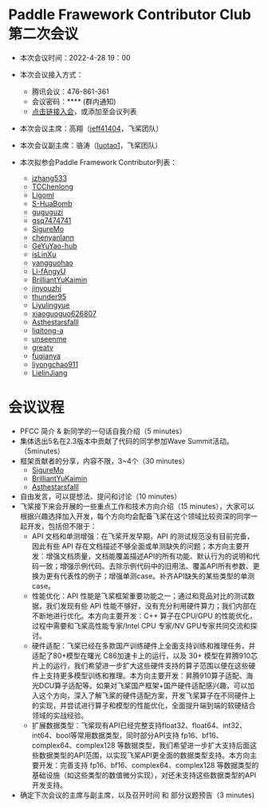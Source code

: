 # Paddle Frawework Contributor Club 第二次会议

- 本次会议时间：2022-4-28 19：00
- 本次会议接入方式： 
  - 腾讯会议：476-861-361
  - 会议密码：**** (群内通知)
  - [点击链接入会](https://meeting.tencent.com/dm/0dsJkRjNL5Ow)，或添加至会议列表


- 本次会议主席：高翔（[jeff41404](https://github.com/jeff41404)，飞桨团队）
- 本次会议副主席：骆涛（[luotao1](https://github.com/luotao1)，飞桨团队）

- 本次拟参会Paddle Framework Contributor列表：
    - [jzhang533](https://github.com/jzhang533)
    - [TCChenlong](https://github.com/TCChenlong)
    - [Ligoml](https://github.com/Ligoml)
    - [S-HuaBomb](https://github.com/S-HuaBomb)
    - [guguguzi](https://github.com/guguguzi)
    - [gsq7474741](https://github.com/gsq7474741)
    - [SigureMo](https://github.com/SigureMo)
    - [chenyanlann](https://github.com/chenyanlann)
    - [GeYuYao-hub](https://github.com/GeYuYao-hub)
    - [isLinXu](https://github.com/isLinXu)
    - [yangguohao](https://github.com/yangguohao)
    - [Li-fAngyU](https://github.com/Li-fAngyU)
    - [BrilliantYuKaimin](https://github.com/BrilliantYuKaimin)
    - [jinyouzhi](https://github.com/jinyouzhi)
    - [thunder95](https://github.com/thunder95)
    - [Liyulingyue](https://github.com/Liyulingyue)
    - [xiaoguoguo626807](https://github.com/xiaoguoguo626807)
    - [Asthestarsfalll](https://github.com/Asthestarsfalll)
    - [liqitong-a](https://github.com/liqitong-a)
    - [unseenme](https://github.com/unseenme)
    - [greatv](https://github.com/greatv)
    - [fuqianya](https://github.com/fuqianya)
    - [liyongchao911](https://github.com/liyongchao911)
    - [LielinJiang](https://github.com/LielinJiang)

# 会议议程

- PFCC 简介 & 新同学的一句话自我介绍（5 minutes）
- 集体选出5名在2.3版本中贡献了代码的同学参加Wave Summit活动。（5minutes）
- 框架贡献者的分享，内容不限，3~4个（30 minutes）
  - [SigureMo](https://github.com/SigureMo)
  - [BrilliantYuKaimin](https://github.com/BrilliantYuKaimin)
  - [Asthestarsfalll](https://github.com/Asthestarsfalll)
- 自由发言，可以提想法、提问和讨论（10 minutes）
- 飞桨接下来会开展的一些重点工作和技术方向介绍（15 minutes），大家可以根据兴趣选择加入开发，每个方向均会配备飞桨在这个领域比较资深的同学一起开发，包括但不限于：
    - API 文档和单测增强：在飞桨开发早期，API 的测试规范没有目前完备，因此有些 API 存在文档描述不够全面或单测缺失的问题；本方向主要开发：增强文档质量，文档能覆盖描述API的所有功能、默认行为的说明和代码一致；增强示例代码。去除示例代码中的旧用法、覆盖API所有参数、更换为更有代表性的例子；增强单测case。补齐API缺失的某些类型的单测case。
    - 性能优化：API 性能是飞桨框架重要功能之一；通过和竞品对比的测试数据，我们发现有些 API 性能不够好，没有充分利用硬件算力；我们内部在不断地进行优化。本方向主要开发：C++ 算子在CPU/GPU 的性能优化，过程中需要和飞桨高性能专家/Intel CPU 专家/NV GPU专家共同交流和探讨。
    - 硬件适配：飞桨已经在多款国产训练硬件上全面支持训练和推理任务，并适配了80+模型在曙光 C86加速卡上的运行，以及 30+ 模型在昇腾910芯片上的运行，我们希望进一步扩大这些硬件支持的算子范围以便在这些硬件上支持更多模型训练和推理。本方向主要开发：昇腾910算子适配、海光DCU算子适配等。如果对飞桨国产框架+国产硬件适配感兴趣，可以加入这个方向，深入了解飞桨的硬件适配方案，开发飞桨算子在不同硬件上的实现，并尝试进行算子和模型的性能优化，全面提升端到端的软硬结合领域的实战经验。
    - 扩展数据类型：飞桨现有API已经完整支持float32、float64、int32、int64、bool等常用数据类型，同时部分API支持 fp16、bf16、complex64、complex128 等数据类型，我们希望进一步扩大支持后面这些数据类型的API范围，以实现飞桨API更全面的数据类型支持。本方向主要开发：完善支持 fp16、bf16、complex64、complex128 等数据类型的基础设施（如这些类型的数值微分实现），对还未支持这些数据类型的API开发支持。
- 确定下次会议的主席与副主席，以及召开时间 和 部分议题预告（3 minutes)

